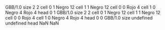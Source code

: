 <gs-board> GBB/1.0
size 2 2
cell 0 1 Negro 12 
cell 1 1 Negro 12 
cell 0 0 Rojo 4 
cell 1 0 Negro 4 Rojo 4 
head 0 1
 </gs-board>
<gs-board> GBB/1.0
size 2 2
cell 0 1 Negro 12 
cell 1 1 Negro 12 
cell 0 0 Rojo 4 
cell 1 0 Negro 4 Rojo 4 
head 0 0
 </gs-board>
<gs-board> GBB/1.0
size undefined undefined
head NaN NaN
 </gs-board>